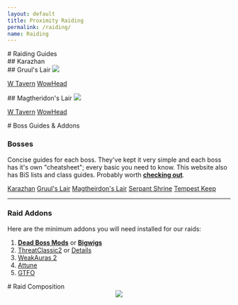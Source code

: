 ```yaml
---
layout: default
title: Proximity Raiding
permalink: /raiding/
name: Raiding
---
```


<!-- Raiding Guides start -->
<div class="container-two">

<div class="container-two-header" markdown="1">
# Raiding Guides
</div>


<div class="container-two-body flex">
<div class="column" markdown="1">
## Karazhan

<div class="column" markdown="1">
## Gruul's Lair

<img src="./../assets/Gruul.jpg">

<div class="div-space">
    <p>
        <span class="links-btn">
            <a href="https://www.warcrafttavern.com/tbc/guides/gruuls-lair/" target="_blank">W Tavern</a>
        </span>
        <span class="links-btn">
            <a href="https://tbc.wowhead.com/guides/gruuls-lair-raid-overview-burning-crusade-classic" target="_blank">WowHead</a>
        </span>
    </p>
</div>
</div>


<div class="column" markdown="1">
## Magtheridon's Lair

<img src="./../assets/Magtheridon.jpg">

<div class="div-space">
    <p>
        <span class="links-btn">
            <a href="https://www.warcrafttavern.com/tbc/guides/magtheridons-lair/" target="_blank">W Tavern</a>
        </span>
        <span class="links-btn">
            <a href="https://tbc.wowhead.com/guides/magtheridons-lair-raid-overview-burning-crusade-classic" target="_blank">WowHead</a>
        </span>
    </p>
</div>
</div>
</div>
</div>
<!-- Raiding Guides end -->

<!-- Boss Guides start -->
<div class="container-two">

<div class="container-two-header" markdown="1">
# Boss Guides & Addons
</div>

<div class="container-two-body" markdown="1">
<div class="flex-container" markdown="1">

### Bosses 

Concise guides for each boss. They've kept it very simple and each boss has it's own "cheatsheet"; every basic you need to know. This website also has BiS lists and class guides. Probably worth **[checking out](https://wowtbc.gg)**.

<div class="navbar nav-unset">
    <a class="links-btn btn-nav" href='https://wowtbc.gg/boss-guides/karazhan/' target="_blank">Karazhan</a>
    <a class="links-btn btn-nav" href="https://wowtbc.gg/boss-guides/gruul's-lair/" target="_blank">Gruul's Lair</a>
    <a class="links-btn btn-nav" href="https://wowtbc.gg/boss-guides/magtheridon's-lair/" target="_blank">Magtheirdon's Lair</a>
    <a class="links-btn btn-nav" href='https://wowtbc.gg/boss-guides/ssc/' target="_blank">Serpant Shrine</a>
    <a class="links-btn btn-nav" href='https://wowtbc.gg/boss-guides/tempest-keep/' target="_blank">Tempest Keep</a>
</div>

<hr>

### Raid Addons

Here are the minimum addons you will need installed for our raids:
 1. **[Dead Boss Mods](https://www.curseforge.com/wow/addons/deadly-boss-mods)** or **[Bigwigs](https://www.curseforge.com/wow/addons/big-wigs)**
 2. [ThreatClassic2](https://www.curseforge.com/wow/addons/threatclassic2) or [Details](https://www.curseforge.com/wow/addons/details-damage-meter-classic-wow)
 3. [WeakAuras 2](https://www.curseforge.com/wow/addons/weakauras-2)
 4. [Attune](https://www.curseforge.com/wow/addons/attune)
 5. [GTFO](https://www.curseforge.com/wow/addons/gtfo)
</div>
</div>
</div>
<!-- Boss Guides end -->

<!-- Raid Comp start -->
<div class="container-two">
<div class="container-two-header" markdown="1">
# Raid Composition
</div>

<div style="text-align: center" markdown="1">
<img src="{{site.baseurl}}/assets/RaidComp.png">
</div>
</div>
<!-- Raid Comp end -->
